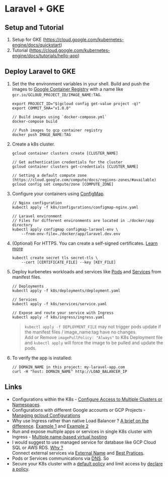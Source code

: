 # Laravel + GKE

## Setup and Tutorial
1. Setup for GKE (https://cloud.google.com/kubernetes-engine/docs/quickstart)
2. Tutorial (https://cloud.google.com/kubernetes-engine/docs/tutorials/hello-app)


## Deploy Laravel to GKE

1. Set the the environment variables in your shell. Build and push the images to [Google Container Registry](https://cloud.google.com/container-registry/) with a name like `gcr.io/GCLOUD_PROJECT_ID/IMAGE_NAME:TAG`.
    ```
    export PROJECT_ID="$(gcloud config get-value project -q)"
    export COMMIT_SHA="v1.0.0"

    // Build images using `docker-compose.yml`
    docker-compose build

    // Push images to gcp container registry
    docker push IMAGE_NAME:TAG
    ```
2. Create a k8s cluster.
    ```
    gcloud container clusters create [CLUSTER_NAME]

    // Get authentication credentials for the cluster
    gcloud container clusters get-credentials [CLUSTER_NAME]

    // Setting a default compute zone (https://cloud.google.com/compute/docs/regions-zones/#available)
    gcloud config set compute/zone [COMPUTE_ZONE]
    ```

3. Configure your containers using [ConfigMap](https://kubernetes.io/docs/tasks/configure-pod-container/configure-pod-configmap/).
    ```
    // Nginx configuration
    kubectl apply -f k8s/configurations/configmap-nginx.yaml

    // Laravel environment
    // Files for different environments are located in ./docker/app directory
    kubectl apply configmap configmap-laravel-env \
        --from-env-file=./docker/app/laravel.dev.env

4. (Optional) For HTTPS. You can create a self-signed certificates. [Learn more](https://cloud.google.com/kubernetes-engine/docs/how-to/ingress-multi-ssl)
    ```
    kubectl create secret tls secret-tls \
        --cert [CERTIFICATE_FILE] --key [KEY_FILE]

5. Deploy kurbenetes workloads and services like [Pods](https://kubernetes.io/docs/concepts/workloads/pods/pod-overview/) and [Services](https://kubernetes.io/docs/concepts/services-networking/service/) from manifest files.
    ```
    // Deployments
    kubectl apply -f k8s/deployments/deployment.yaml 

    // Services
    kubectl apply -f k8s/services/service.yaml

    // Expose and route your service with Ingress
    kubectl apply -f k8s/ingress/ingress.yaml
    ```

    > `kubectl apply -f DEPLOYMENT_FILE` may not trigger pods update if the manifest files / image_name:tag have no changes.  
    >  Add or Remove `imagePullPolicy: "Always"` to K8s Deployment file and `kubectl apply` will force the image to be pulled and update the pods.  


5. To verify the app is installed:
    ```
    // DOMAIN_NAME in this project: my-laravel-app.com
    curl -H "host: DOMAIN_NAME" http://LOAD_BALANCER_IP
    ```

## Links

  * Configurations within the K8s - [Configure Access to Multiple Clusters or Namespaces](https://kubernetes.io/docs/tasks/access-application-cluster/configure-access-multiple-clusters/).
  * Configurations with different Google accounts or GCP Projects - [Managing gcloud Configurations](https://cloud.google.com/sdk/docs/configurations)
  * Why use Ingress rather than native Load Balancer ? [A brief on the difference](https://stackoverflow.com/a/50285988/4778852). [Example 1](https://cloud.google.com/kubernetes-engine/docs/tutorials/http-balancer) and [Example 2](https://kubernetes.io/docs/concepts/services-networking/ingress/#simple-fanout)
  * Run and expose multiple apps or services in single K8s cluster with Ingress - [Multiple name-based virtual hosting](https://kubernetes.io/docs/concepts/services-networking/ingress/#name-based-virtual-hosting)
  * I would suggest to use managed service for database like GCP Cloud SQL or AWS RDS. [Why ?](https://patrobinson.github.io/2017/12/16/should-i-run-a-database-in-kubernetes/)  
  Connect external services via [External Name](https://kubernetes.io/docs/concepts/services-networking/service/#externalname) and [Best Pratices](https://cloud.google.com/blog/products/gcp/kubernetes-best-practices-mapping-external-services).
  * Pods or Services communications via [DNS](https://kubernetes.io/docs/concepts/services-networking/dns-pod-service/). So 
  * Secure your K8s cluster with a [default policy](https://kubernetes.io/docs/concepts/services-networking/network-policies/#default-deny-all-ingress-and-all-egress-traffic) and limit access by [declare a policy](https://kubernetes.io/docs/tasks/administer-cluster/declare-network-policy/).
